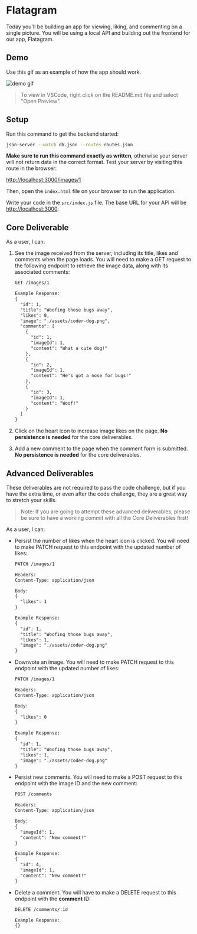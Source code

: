 # Flatagram

Today you'll be building an app for viewing, liking, and commenting on a single picture. You will be using a local API and building out the frontend for our app, Flatagram.

## Demo

Use this gif as an example of how the app should work.

![demo gif](assets/demo.gif)

> To view in VSCode, right click on the README.md file and select "Open Preview".

## Setup

Run this command to get the backend started:

```sh
json-server --watch db.json --routes routes.json
```

**Make sure to run this command exactly as written**, otherwise your server will
not return data in the correct format. Test your server by visiting this route
in the browser:

[http://localhost:3000/images/1](http://localhost:3000/images/1)

Then, open the `index.html` file on your browser to run the application.

Write your code in the `src/index.js` file. The base URL for your API will be
[http://localhost:3000](http://localhost:3000).

## Core Deliverable

As a user, I can:

1. See the image received from the server, including its title, likes and
   comments when the page loads. You will need to make a GET request to the
   following endpoint to retrieve the image data, along with its associated
   comments:

   ```txt
   GET /images/1

   Example Response:
   {
     "id": 1,
     "title": "Woofing those bugs away",
     "likes": 0,
     "image": "./assets/coder-dog.png",
     "comments": [
       {
         "id": 1,
         "imageId": 1,
         "content": "What a cute dog!"
       },
       {
         "id": 2,
         "imageId": 1,
         "content": "He's got a nose for bugs!"
       },
       {
         "id": 3,
         "imageId": 1,
         "content": "Woof!"
       }
     ]
   }
   ```

2. Click on the heart icon to increase image likes on the page. **No persistence
   is needed** for the core deliverables.

3. Add a new comment to the page when the comment form is submitted. **No
   persistence is needed** for the core deliverables.

## Advanced Deliverables

These deliverables are not required to pass the code challenge, but if you have
the extra time, or even after the code challenge, they are a great way to
stretch your skills.

> Note: If you are going to attempt these advanced deliverables, please be sure
> to have a working commit with all the Core Deliverables first!

As a user, I can:

- Persist the number of likes when the heart icon is clicked. You will need to
  make PATCH request to this endpoint with the updated number of likes:

  ```txt
  PATCH /images/1

  Headers:
  Content-Type: application/json

  Body:
  {
    "likes": 1
  }

  Example Response:
  {
    "id": 1,
    "title": "Woofing those bugs away",
    "likes": 1,
    "image": "./assets/coder-dog.png"
  }
  ```

- Downvote an image. You will need to make PATCH request to this endpoint with
  the updated number of likes:

  ```txt
  PATCH /images/1

  Headers:
  Content-Type: application/json

  Body:
  {
    "likes": 0
  }

  Example Response:
  {
    "id": 1,
    "title": "Woofing those bugs away",
    "likes": 1,
    "image": "./assets/coder-dog.png"
  }
  ```

- Persist new comments. You will need to make a POST request to this endpoint
  with the image ID and the new comment:

  ```txt
  POST /comments

  Headers:
  Content-Type: application/json

  Body:
  {
    "imageId": 1,
    "content": "New comment!"
  }

  Example Response:
  {
    "id": 4,
    "imageId": 1,
    "content": "New comment!"
  }
  ```

- Delete a comment. You will have to make a DELETE request to this endpoint with the **comment** ID:

  ```txt
  DELETE /comments/:id

  Example Response:
  {}
  ```
